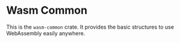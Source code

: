 # Wasm Common

This is the `wasm-common` crate. It provides the basic structures
to use WebAssembly easily anywhere.
